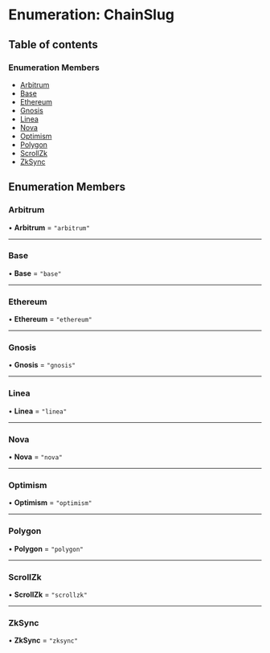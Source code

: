 # Enumeration: ChainSlug

## Table of contents

### Enumeration Members

- [Arbitrum](ChainSlug.md#arbitrum)
- [Base](ChainSlug.md#base)
- [Ethereum](ChainSlug.md#ethereum)
- [Gnosis](ChainSlug.md#gnosis)
- [Linea](ChainSlug.md#linea)
- [Nova](ChainSlug.md#nova)
- [Optimism](ChainSlug.md#optimism)
- [Polygon](ChainSlug.md#polygon)
- [ScrollZk](ChainSlug.md#scrollzk)
- [ZkSync](ChainSlug.md#zksync)

## Enumeration Members

### <a id="arbitrum" name="arbitrum"></a> Arbitrum

• **Arbitrum** = ``"arbitrum"``

___

### <a id="base" name="base"></a> Base

• **Base** = ``"base"``

___

### <a id="ethereum" name="ethereum"></a> Ethereum

• **Ethereum** = ``"ethereum"``

___

### <a id="gnosis" name="gnosis"></a> Gnosis

• **Gnosis** = ``"gnosis"``

___

### <a id="linea" name="linea"></a> Linea

• **Linea** = ``"linea"``

___

### <a id="nova" name="nova"></a> Nova

• **Nova** = ``"nova"``

___

### <a id="optimism" name="optimism"></a> Optimism

• **Optimism** = ``"optimism"``

___

### <a id="polygon" name="polygon"></a> Polygon

• **Polygon** = ``"polygon"``

___

### <a id="scrollzk" name="scrollzk"></a> ScrollZk

• **ScrollZk** = ``"scrollzk"``

___

### <a id="zksync" name="zksync"></a> ZkSync

• **ZkSync** = ``"zksync"``
